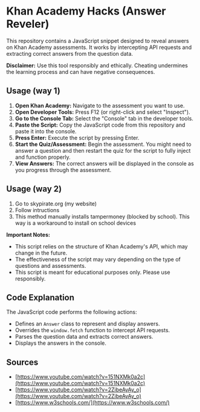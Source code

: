 # Khan Academy Hacks (Answer Reveler)

This repository contains a JavaScript snippet designed to reveal answers on Khan Academy assessments. It works by intercepting API requests and extracting correct answers from the question data.

**Disclaimer:** Use this tool responsibly and ethically. Cheating undermines the learning process and can have negative consequences.

## Usage (way 1)

1.  **Open Khan Academy:** Navigate to the assessment you want to use.
2.  **Open Developer Tools:** Press F12 (or right-click and select "Inspect").
3.  **Go to the Console Tab:** Select the "Console" tab in the developer tools.
4.  **Paste the Script:** Copy the JavaScript code from this repository and paste it into the console.
5.  **Press Enter:** Execute the script by pressing Enter.
6.  **Start the Quiz/Assessment:** Begin the assessment. You might need to answer a question and then restart the quiz for the script to fully inject and function properly.
7.  **View Answers:** The correct answers will be displayed in the console as you progress through the assessment.

## Usage (way 2)
1. Go to skypirate.org (my website)
2. Follow intructions
3. This method manually installs tampermoney (blocked by school). This way is a workaround to install on school devices

**Important Notes:**

* This script relies on the structure of Khan Academy's API, which may change in the future.
* The effectiveness of the script may vary depending on the type of questions and assessments.
* This script is meant for educational purposes only. Please use responsibly.

## Code Explanation

The JavaScript code performs the following actions:

* Defines an `Answer` class to represent and display answers.
* Overrides the `window.fetch` function to intercept API requests.
* Parses the question data and extracts correct answers.
* Displays the answers in the console.

## Sources

* [https://www.youtube.com/watch?v=151NXMk0a2c](https://www.youtube.com/watch?v=151NXMk0a2c)
* [https://www.youtube.com/watch?v=2ZibeAyAy_o](https://www.youtube.com/watch?v=2ZibeAyAy_o)
* [https://www.w3schools.com/](https://www.w3schools.com/)
